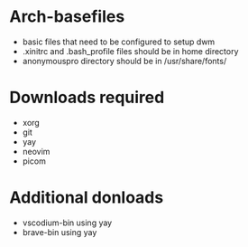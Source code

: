# Arch-basefiles
+ basic files that need to be configured to setup dwm
+ .xinitrc and .bash_profile files should be in home directory
+ anonymouspro directory should be in /usr/share/fonts/
# Downloads required
+ xorg
+ git
+ yay
+ neovim
+ picom
# Additional donloads
+ vscodium-bin using yay
+ brave-bin using yay
